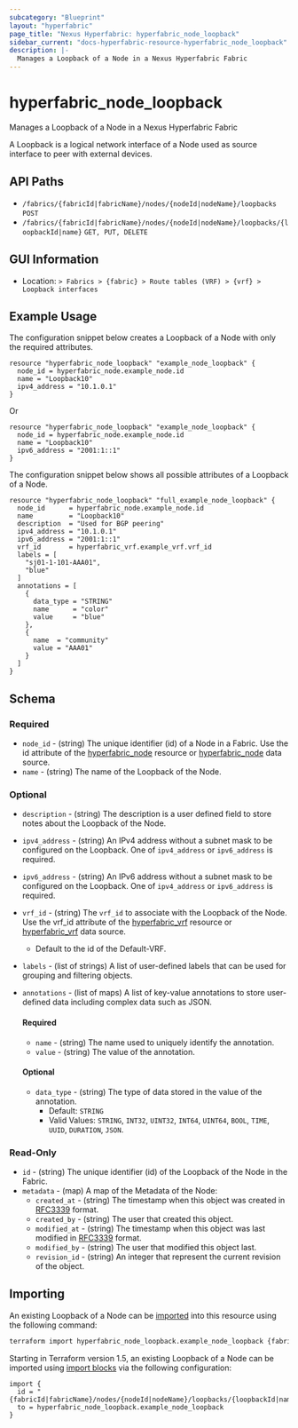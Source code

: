 ```yaml
---
subcategory: "Blueprint"
layout: "hyperfabric"
page_title: "Nexus Hyperfabric: hyperfabric_node_loopback"
sidebar_current: "docs-hyperfabric-resource-hyperfabric_node_loopback"
description: |-
  Manages a Loopback of a Node in a Nexus Hyperfabric Fabric
---
```


# hyperfabric_node_loopback

Manages a Loopback of a Node in a Nexus Hyperfabric Fabric

A Loopback is a logical network interface of a Node used as source interface to peer with external devices.

## API Paths ##

* `/fabrics/{fabricId|fabricName}/nodes/{nodeId|nodeName}/loopbacks` `POST`
* `/fabrics/{fabricId|fabricName}/nodes/{nodeId|nodeName}/loopbacks/{loopbackId|name}` `GET, PUT, DELETE`

## GUI Information ##

* Location: `> Fabrics > {fabric} > Route tables (VRF) > {vrf} > Loopback interfaces`

## Example Usage ##

The configuration snippet below creates a Loopback of a Node with only the required attributes.

```hcl
resource "hyperfabric_node_loopback" "example_node_loopback" {
  node_id = hyperfabric_node.example_node.id
  name = "Loopback10"
  ipv4_address = "10.1.0.1"
}
```
Or
```hcl
resource "hyperfabric_node_loopback" "example_node_loopback" {
  node_id = hyperfabric_node.example_node.id
  name = "Loopback10"
  ipv6_address = "2001:1::1"
}
```

The configuration snippet below shows all possible attributes of a Loopback of a Node.

```hcl
resource "hyperfabric_node_loopback" "full_example_node_loopback" {
  node_id      = hyperfabric_node.example_node.id
  name         = "Loopback10"
  description  = "Used for BGP peering"
  ipv4_address = "10.1.0.1"
  ipv6_address = "2001:1::1"
  vrf_id       = hyperfabric_vrf.example_vrf.vrf_id
  labels = [
    "sj01-1-101-AAA01",
    "blue"
  ]
  annotations = [
    {
      data_type = "STRING"
      name      = "color"
      value     = "blue"
    },
    {
      name  = "community"
      value = "AAA01"
    }
  ]
}
```

## Schema ##

### Required ###
* `node_id` - (string) The unique identifier (id) of a Node in a Fabric. Use the id attribute of the [hyperfabric_node](https://registry.terraform.io/providers/cisco-open/hyperfabric/latest/docs/resources/node) resource or [hyperfabric_node](https://registry.terraform.io/providers/cisco-open/hyperfabric/latest/docs/data-sources/node) data source.
* `name` - (string) The name of the Loopback of the Node.

### Optional ###

* `description` - (string) The description is a user defined field to store notes about the Loopback of the Node.
* `ipv4_address` - (string) An IPv4 address without a subnet mask to be configured on the Loopback. One of `ipv4_address` or `ipv6_address` is required.
* `ipv6_address` - (string) An IPv6 address without a subnet mask to be configured on the Loopback. One of `ipv4_address` or `ipv6_address` is required.
* `vrf_id` - (string) The `vrf_id` to associate with the Loopback of the Node. Use the vrf_id attribute of the [hyperfabric_vrf](https://registry.terraform.io/providers/cisco-open/hyperfabric/latest/docs/resources/vrf) resource or [hyperfabric_vrf](https://registry.terraform.io/providers/cisco-open/hyperfabric/latest/docs/data-sources/vrf) data source.
  - Default to the id of the Default-VRF.
* `labels` - (list of strings) A list of user-defined labels that can be used for grouping and filtering objects.
* `annotations` - (list of maps) A list of key-value annotations to store user-defined data including complex data such as JSON.

  #### Required ####

  * `name` - (string) The name used to uniquely identify the annotation.
  * `value` - (string) The value of the annotation.

  #### Optional ####

  * `data_type` - (string) The type of data stored in the value of the annotation.
      - Default: `STRING`
      - Valid Values: `STRING`, `INT32`, `UINT32`, `INT64`, `UINT64`, `BOOL`, `TIME`, `UUID`, `DURATION`, `JSON`.

### Read-Only ###

* `id` - (string) The unique identifier (id) of the Loopback of the Node in the Fabric.
* `metadata` - (map) A map of the Metadata of the Node:
  * `created_at` - (string) The timestamp when this object was created in [RFC3339](https://datatracker.ietf.org/doc/html/rfc3339#section-5.8) format.
  * `created_by` - (string) The user that created this object.
  * `modified_at` - (string) The timestamp when this object was last modified in [RFC3339](https://datatracker.ietf.org/doc/html/rfc3339#section-5.8) format.
  * `modified_by` - (string) The user that modified this object last.
  * `revision_id` - (string) An integer that represent the current revision of the object.

## Importing

An existing Loopback of a Node can be [imported](https://www.terraform.io/docs/import/index.html) into this resource using the following command:

```bash
terraform import hyperfabric_node_loopback.example_node_loopback {fabricId|fabricName}/nodes/{nodeId|nodeName}/loopbacks/{loopbackId|name}
```

Starting in Terraform version 1.5, an existing Loopback of a Node can be imported
using [import blocks](https://developer.hashicorp.com/terraform/language/import) via the following configuration:

```hcl
import {
  id = "{fabricId|fabricName}/nodes/{nodeId|nodeName}/loopbacks/{loopbackId|name}"
  to = hyperfabric_node_loopback.example_node_loopback
}
```
